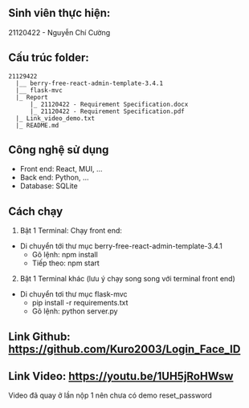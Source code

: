 ## Sinh viên thực hiện:
21120422 - Nguyễn Chí Cường

## Cấu trúc folder:

    21129422
      |__ berry-free-react-admin-template-3.4.1
      |__ flask-mvc
      |_ Report
          |_ 21120422 - Requirement Specification.docx
          |_ 21120422 - Requirement Specification.pdf
      |_ Link_video_demo.txt
      |_ README.md
      
## Công nghệ sử dụng

- Front end: React, MUI, ...
- Back end: Python, ...
- Database: SQLite

## Cách chạy
1. Bật 1 Terminal: Chạy front end:
- Di chuyển tới thư mục berry-free-react-admin-template-3.4.1
    - Gõ lệnh: npm install
    - Tiếp theo: npm start

2. Bật 1 Terminal khác (lưu ý chạy song song với terminal front end)
- Di chuyển tơi thư mục flask-mvc
    - pip install -r requirements.txt
    - Gõ lệnh: python server.py

## Link Github: https://github.com/Kuro2003/Login_Face_ID 

## Link Video: https://youtu.be/1UH5jRoHWsw

Video đã quay ở lần nộp 1 nên chưa có demo reset_password
